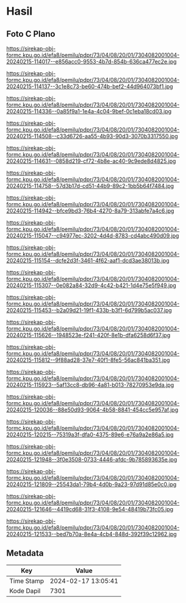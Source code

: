 # Hasil

## Foto C Plano

https://sirekap-obj-formc.kpu.go.id/efa8/pemilu/pdpr/73/04/08/20/01/7304082001004-20240215-114017--e856acc0-9553-4b7d-854b-636ca477ec2e.jpg

https://sirekap-obj-formc.kpu.go.id/efa8/pemilu/pdpr/73/04/08/20/01/7304082001004-20240215-114137--3c1e8c73-be60-474b-bef2-44d964073bf1.jpg

https://sirekap-obj-formc.kpu.go.id/efa8/pemilu/pdpr/73/04/08/20/01/7304082001004-20240215-114336--0a85f9a1-1e4a-4c04-9bef-0c1eba18cd03.jpg

https://sirekap-obj-formc.kpu.go.id/efa8/pemilu/pdpr/73/04/08/20/01/7304082001004-20240215-114508--c33d6726-aa55-4b93-90d3-3070b3317550.jpg

https://sirekap-obj-formc.kpu.go.id/efa8/pemilu/pdpr/73/04/08/20/01/7304082001004-20240215-114631--0858d219-cf72-4b8e-ac40-9c9ede8d4825.jpg

https://sirekap-obj-formc.kpu.go.id/efa8/pemilu/pdpr/73/04/08/20/01/7304082001004-20240215-114758--57d3b17d-cd51-44b9-89c2-1bb5b64f7484.jpg

https://sirekap-obj-formc.kpu.go.id/efa8/pemilu/pdpr/73/04/08/20/01/7304082001004-20240215-114942--bfce9bd3-76b4-4270-8a79-313abfe7a4c6.jpg

https://sirekap-obj-formc.kpu.go.id/efa8/pemilu/pdpr/73/04/08/20/01/7304082001004-20240215-115047--c94977ec-3202-4d4d-8783-cd4abc490d09.jpg

https://sirekap-obj-formc.kpu.go.id/efa8/pemilu/pdpr/73/04/08/20/01/7304082001004-20240215-115154--dcfe2d3f-3461-4f62-aaf1-dcd3ae38013b.jpg

https://sirekap-obj-formc.kpu.go.id/efa8/pemilu/pdpr/73/04/08/20/01/7304082001004-20240215-115307--0e082a84-32d9-4c42-b421-1d4e75e5f949.jpg

https://sirekap-obj-formc.kpu.go.id/efa8/pemilu/pdpr/73/04/08/20/01/7304082001004-20240215-115453--b2a09d21-19f1-433b-b3f1-6d799b5ac037.jpg

https://sirekap-obj-formc.kpu.go.id/efa8/pemilu/pdpr/73/04/08/20/01/7304082001004-20240215-115626--1948523e-f241-420f-8e1b-dfa6258d6f37.jpg

https://sirekap-obj-formc.kpu.go.id/efa8/pemilu/pdpr/73/04/08/20/01/7304082001004-20240215-115812--9f88ad28-37e7-40f1-8fe5-56ac841ba351.jpg

https://sirekap-obj-formc.kpu.go.id/efa8/pemilu/pdpr/73/04/08/20/01/7304082001004-20240215-115923--5af13cc8-db96-4a81-b013-78270953e9da.jpg

https://sirekap-obj-formc.kpu.go.id/efa8/pemilu/pdpr/73/04/08/20/01/7304082001004-20240215-120036--88e50d93-9064-4b58-8841-454cc5e957af.jpg

https://sirekap-obj-formc.kpu.go.id/efa8/pemilu/pdpr/73/04/08/20/01/7304082001004-20240215-120215--75319a3f-dfa0-4375-89e6-e76a9a2e86a5.jpg

https://sirekap-obj-formc.kpu.go.id/efa8/pemilu/pdpr/73/04/08/20/01/7304082001004-20240215-121948--3f0e3508-0733-4446-afdc-9b785893635e.jpg

https://sirekap-obj-formc.kpu.go.id/efa8/pemilu/pdpr/73/04/08/20/01/7304082001004-20240215-121809--25543da1-79b4-4d0b-9a23-97d91d85e0c0.jpg

https://sirekap-obj-formc.kpu.go.id/efa8/pemilu/pdpr/73/04/08/20/01/7304082001004-20240215-121646--4419cd68-31f3-4108-9e54-48419b73fc05.jpg

https://sirekap-obj-formc.kpu.go.id/efa8/pemilu/pdpr/73/04/08/20/01/7304082001004-20240215-121533--bed7b70a-8e4a-4cb4-848d-392f39c12962.jpg


## Metadata

| Key        | Value               |
| ---------- | ------------------- |
| Time Stamp | 2024-02-17 13:05:41 |
| Kode Dapil | 7301                |



